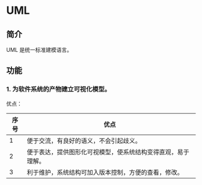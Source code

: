 # UML

## 简介

UML 是统一标准建模语言。


## 功能

### 1. 为软件系统的产物建立可视化模型。
 
优点：

序号 | 优点
----|-----
  1 | 便于交流，有良好的语义，不会引起歧义。
  2 | 便于表达，提供图形化可视模型，使系统结构变得直观，易于理解。
  3 | 利于维护，系统结构可加入版本控制，方便的查看，修改。




